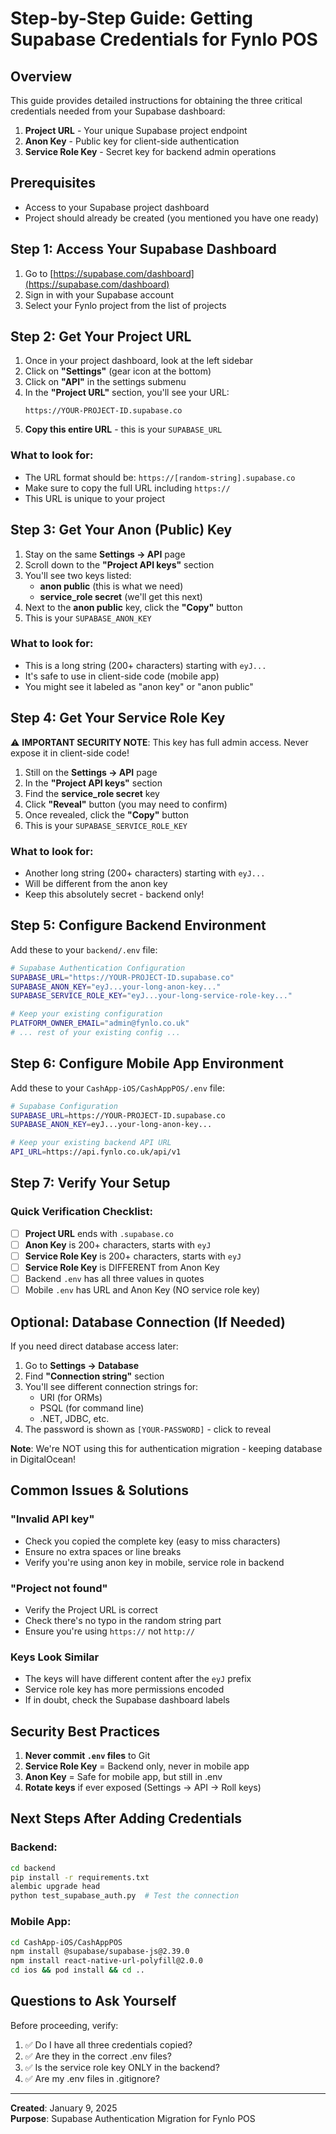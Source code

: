 # Step-by-Step Guide: Getting Supabase Credentials for Fynlo POS

## Overview
This guide provides detailed instructions for obtaining the three critical credentials needed from your Supabase dashboard:
1. **Project URL** - Your unique Supabase project endpoint
2. **Anon Key** - Public key for client-side authentication
3. **Service Role Key** - Secret key for backend admin operations

## Prerequisites
- Access to your Supabase project dashboard
- Project should already be created (you mentioned you have one ready)

## Step 1: Access Your Supabase Dashboard

1. Go to [https://supabase.com/dashboard](https://supabase.com/dashboard)
2. Sign in with your Supabase account
3. Select your Fynlo project from the list of projects

## Step 2: Get Your Project URL

1. Once in your project dashboard, look at the left sidebar
2. Click on **"Settings"** (gear icon at the bottom)
3. Click on **"API"** in the settings submenu
4. In the **"Project URL"** section, you'll see your URL:
   ```
   https://YOUR-PROJECT-ID.supabase.co
   ```
5. **Copy this entire URL** - this is your `SUPABASE_URL`

### What to look for:
- The URL format should be: `https://[random-string].supabase.co`
- Make sure to copy the full URL including `https://`
- This URL is unique to your project

## Step 3: Get Your Anon (Public) Key

1. Stay on the same **Settings → API** page
2. Scroll down to the **"Project API keys"** section
3. You'll see two keys listed:
   - **anon public** (this is what we need)
   - **service_role secret** (we'll get this next)
4. Next to the **anon public** key, click the **"Copy"** button
5. This is your `SUPABASE_ANON_KEY`

### What to look for:
- This is a long string (200+ characters) starting with `eyJ...`
- It's safe to use in client-side code (mobile app)
- You might see it labeled as "anon key" or "anon public"

## Step 4: Get Your Service Role Key

⚠️ **IMPORTANT SECURITY NOTE**: This key has full admin access. Never expose it in client-side code!

1. Still on the **Settings → API** page
2. In the **"Project API keys"** section
3. Find the **service_role secret** key
4. Click **"Reveal"** button (you may need to confirm)
5. Once revealed, click the **"Copy"** button
6. This is your `SUPABASE_SERVICE_ROLE_KEY`

### What to look for:
- Another long string (200+ characters) starting with `eyJ...`
- Will be different from the anon key
- Keep this absolutely secret - backend only!

## Step 5: Configure Backend Environment

Add these to your `backend/.env` file:

```bash
# Supabase Authentication Configuration
SUPABASE_URL="https://YOUR-PROJECT-ID.supabase.co"
SUPABASE_ANON_KEY="eyJ...your-long-anon-key..."
SUPABASE_SERVICE_ROLE_KEY="eyJ...your-long-service-role-key..."

# Keep your existing configuration
PLATFORM_OWNER_EMAIL="admin@fynlo.co.uk"
# ... rest of your existing config ...
```

## Step 6: Configure Mobile App Environment

Add these to your `CashApp-iOS/CashAppPOS/.env` file:

```bash
# Supabase Configuration
SUPABASE_URL=https://YOUR-PROJECT-ID.supabase.co
SUPABASE_ANON_KEY=eyJ...your-long-anon-key...

# Keep your existing backend API URL
API_URL=https://api.fynlo.co.uk/api/v1
```

## Step 7: Verify Your Setup

### Quick Verification Checklist:
- [ ] **Project URL** ends with `.supabase.co`
- [ ] **Anon Key** is 200+ characters, starts with `eyJ`
- [ ] **Service Role Key** is 200+ characters, starts with `eyJ`
- [ ] **Service Role Key** is DIFFERENT from Anon Key
- [ ] Backend `.env` has all three values in quotes
- [ ] Mobile `.env` has URL and Anon Key (NO service role key)

## Optional: Database Connection (If Needed)

If you need direct database access later:

1. Go to **Settings → Database**
2. Find **"Connection string"** section
3. You'll see different connection strings for:
   - URI (for ORMs)
   - PSQL (for command line)
   - .NET, JDBC, etc.
4. The password is shown as `[YOUR-PASSWORD]` - click to reveal

**Note**: We're NOT using this for authentication migration - keeping database in DigitalOcean!

## Common Issues & Solutions

### "Invalid API key"
- Check you copied the complete key (easy to miss characters)
- Ensure no extra spaces or line breaks
- Verify you're using anon key in mobile, service role in backend

### "Project not found"
- Verify the Project URL is correct
- Check there's no typo in the random string part
- Ensure you're using `https://` not `http://`

### Keys Look Similar
- The keys will have different content after the `eyJ` prefix
- Service role key has more permissions encoded
- If in doubt, check the Supabase dashboard labels

## Security Best Practices

1. **Never commit `.env` files** to Git
2. **Service Role Key** = Backend only, never in mobile app
3. **Anon Key** = Safe for mobile app, but still in .env
4. **Rotate keys** if ever exposed (Settings → API → Roll keys)

## Next Steps After Adding Credentials

### Backend:
```bash
cd backend
pip install -r requirements.txt
alembic upgrade head
python test_supabase_auth.py  # Test the connection
```

### Mobile App:
```bash
cd CashApp-iOS/CashAppPOS
npm install @supabase/supabase-js@2.39.0
npm install react-native-url-polyfill@2.0.0
cd ios && pod install && cd ..
```

## Questions to Ask Yourself

Before proceeding, verify:
1. ✅ Do I have all three credentials copied?
2. ✅ Are they in the correct .env files?
3. ✅ Is the service role key ONLY in the backend?
4. ✅ Are my .env files in .gitignore?

---

**Created**: January 9, 2025  
**Purpose**: Supabase Authentication Migration for Fynlo POS